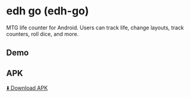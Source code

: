 # edh go (edh-go)

MTG life counter for Android. Users can track life, change layouts, track counters, roll dice, and more.

## Demo


## APK
[⬇️ Download APK](https://github.com/WinnerxSinclair/edh-go/releases/tag/v1.0-beta)

